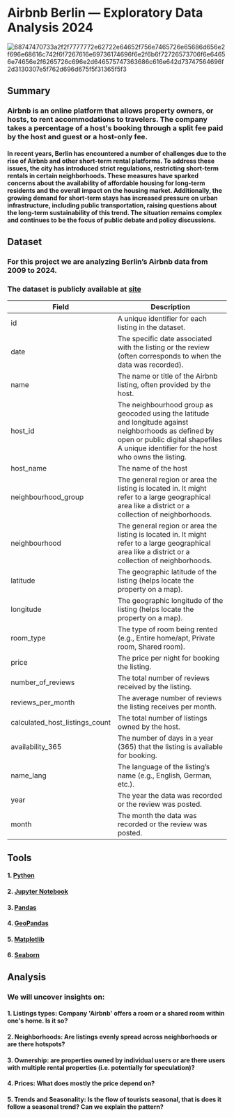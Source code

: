 # **Airbnb Berlin — Exploratory Data Analysis 2024**
![68747470733a2f2f7777772e62722e64652f756e7465726e65686d656e2f696e68616c742f6f7267616e69736174696f6e2f6b6f72726573706f6e64656e74656e2f6265726c696e2d646575747363686c616e642d73747564696f2d3130307e5f762d696d675f5f31365f5f3](https://github.com/user-attachments/assets/399350a3-5647-4d31-aee6-0a010330ff9e)
## Summary
### Airbnb is an online platform that allows property owners, or hosts, to rent accommodations to travelers. The company takes a percentage of a host's booking through a split fee paid by the host and guest or a host-only fee.
#### In recent years, Berlin has encountered a number of challenges due to the rise of Airbnb and other short-term rental platforms. To address these issues, the city has introduced strict regulations, restricting short-term rentals in certain neighborhoods. These measures have sparked concerns about the availability of affordable housing for long-term residents and the overall impact on the housing market. Additionally, the growing demand for short-term stays has increased pressure on urban infrastructure, including public transportation, raising questions about the long-term sustainability of this trend. The situation remains complex and continues to be the focus of public debate and policy discussions.

## Dataset
### For this project we are analyzing Berlin’s Airbnb data from 2009 to 2024.
### The dataset is publicly available at [site](http://insideairbnb.com/get-the-data.html)

| Field | Description |
|-------|-------------|
| id                          | A unique identifier for each listing in the dataset.|
| date                        | The specific date associated with the listing or the review (often corresponds to when the data was recorded).                               |
| name                        | The name or title of the Airbnb listing, often provided by the host.|
| host_id                     | The neighbourhood group as geocoded using the latitude and longitude against neighborhoods as defined by open or public digital shapefiles A unique identifier for the host who owns the listing. |
| host_name                   | The name of the host                                                                 |
| neighbourhood_group         | The general region or area the listing is located in. It might refer to a large geographical area like a district or a collection of neighborhoods.                                     |
| neighbourhood                    | The general region or area the listing is located in. It might refer to a large geographical area like a district or a collection of neighborhoods. |
| latitude                   | The geographic latitude of the listing (helps locate the property on a map). |
| longitude                          | The geographic longitude of the listing (helps locate the property on a map).|
| room_type                        | The type of room being rented (e.g., Entire home/apt, Private room, Shared room).                               |
| price                        | The price per night for booking the listing.|
| number_of_reviews                     | The total number of reviews received by the listing. |
| reviews_per_month                   | The average number of reviews the listing receives per month.                                                                |
| calculated_host_listings_count                | The total number of listings owned by the host.                                        |
| availability_365                    | The number of days in a year (365) that the listing is available for booking. |
| name_lang                   | The language of the listing’s name (e.g., English, German, etc.). |
| year                    | The year the data was recorded or the review was posted. |
| month                   | The month the data was recorded or the review was posted. |

## Tools
#### 1. [Python](https://www.python.org/)
#### 2. [Jupyter Notebook](https://jupyter.org/)
#### 3. [Pandas](https://pandas.pydata.org/)
#### 4. [GeoPandas](https://geopandas.org/en/stable/)
#### 5. [Matplotlib](https://matplotlib.org/)
#### 6. [Seaborn](https://seaborn.pydata.org/)

## Analysis
### We will uncover insights on:

#### 1. Listings types: Company 'Airbnb' offers a room or a shared room within one's home. Is it so?
#### 2. Neighborhoods: Are listings evenly spread across neighborhoods or are there hotspots?
#### 3. Ownership: are properties owned by individual users or are there users with multiple rental properties (i.e. potentially for speculation)?
#### 4. Prices: What does mostly the price depend on?
#### 5. Trends and Seasonality: Is the flow of tourists seasonal, that is does it follow a seasonal trend? Can we explain the pattern?
